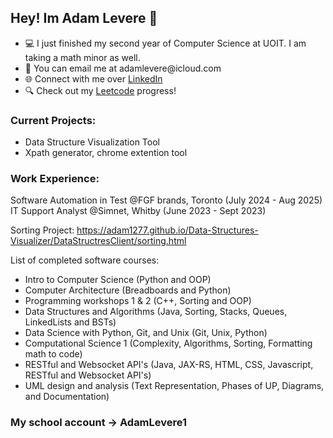 ## Hey! Im Adam Levere 🚀
<ul>
  <li>💻 I just finished my second year of Computer Science at UOIT. I am taking a math minor as well.</li>
  <li>📧 You can email me at adamlevere@icloud.com</li>
  <li>🌐 Connect with me over <a href="https://www.linkedin.com/in/adam-levere-b97770273/">LinkedIn</a></li>
  <li>🔍 Check out my <a href="https://leetcode.com/u/adamlevere/">Leetcode</a> progress!</li>
</ul>

### Current Projects:
- Data Structure Visualization Tool
- Xpath generator, chrome extention tool

### Work Experience:
Software Automation in Test @FGF brands, Toronto (July 2024 - Aug 2025) <br> 
IT Support Analyst @Simnet, Whitby (June 2023 - Sept 2023)

Sorting Project:
https://adam1277.github.io/Data-Structures-Visualizer/DataStructresClient/sorting.html


List of completed software courses:
<ul>
  <li>Intro to Computer Science (Python and OOP)</li>
  <li>Computer Architecture (Breadboards and Python)</li>
  <li>Programming workshops 1 & 2 (C++, Sorting and OOP)</li>
  <li>Data Structures and Algorithms (Java, Sorting, Stacks, Queues, LinkedLists and BSTs)</li>
  <li>Data Science with Python, Git, and Unix (Git, Unix, Python)</li>
  <li>Computational Science 1 (Complexity, Algorithms, Sorting, Formatting math to code)</li>
  <li>RESTful and Websocket API's (Java, JAX-RS, HTML, CSS, Javascript, RESTful and Websocket API's)</li>
  <li>UML design and analysis (Text Representation, Phases of UP, Diagrams, and Documentation)</li>
</ul>

### My school account -> AdamLevere1
